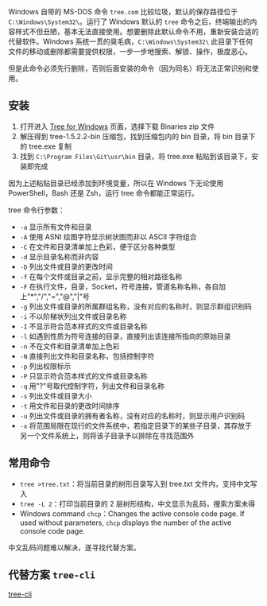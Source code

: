 Windows 自带的 MS-DOS 命令 `tree.com` 比较垃圾，默认的保存路径位于 `C:\Windows\System32\`。运行了 Windows 默认的 `tree` 命令之后，终端输出的内容样式不但丑陋，基本无法直接使用。想要删除此默认命令不用，重新安装合适的代替软件。Windows 系统一贯的臭毛病，`C:\Windows\System32\` 此目录下任何文件的移动或删除都需要提供权限，一步一步地搜索、解锁、操作，极度恶心。

但是此命令必须先行删除，否则后面安装的命令（因为同名）将无法正常识别和使用。

## 安装

1. 打开进入 [Tree for Windows](https://sourceforge.net/projects/gnuwin32/) 页面，选择下载 Binaries zip 文件
2. 解压得到 tree-1.5.2.2-bin 压缩包，找到压缩包内的 bin 目录，将 bin 目录下的 tree.exe 复制
3. 找到 `C:\Program Files\Git\usr\bin` 目录，将 tree.exe 粘贴到该目录下，安装即完成

因为上述粘贴目录已经添加到环境变量，所以在 Windows 下无论使用 PowerShell，Bash 还是 Zsh，运行 tree 命令都能正常运行。

tree 命令行参数：

- `-a` 显示所有文件和目录
- `-A` 使用 ASNI 绘图字符显示树状图而非以 ASCII 字符组合
- `-C` 在文件和目录清单加上色彩，便于区分各种类型
- `-d` 显示目录名称而非内容
- `-D` 列出文件或目录的更改时间
- `-f` 在每个文件或目录之前，显示完整的相对路径名称
- `-F` 在执行文件，目录，Socket，符号连接，管道名称名称，各自加上"\*","/","=","@","|"号
- `-g` 列出文件或目录的所属群组名称，没有对应的名称时，则显示群组识别码
- `-i` 不以阶梯状列出文件或目录名称
- `-I` 不显示符合范本样式的文件或目录名称
- `-l` 如遇到性质为符号连接的目录，直接列出该连接所指向的原始目录
- `-n` 不在文件和目录清单加上色彩
- `-N` 直接列出文件和目录名称，包括控制字符
- `-p` 列出权限标示
- `-P` 只显示符合范本样式的文件或目录名称
- `-q` 用"?"号取代控制字符，列出文件和目录名称
- `-s` 列出文件或目录大小
- `-t` 用文件和目录的更改时间排序
- `-u` 列出文件或目录的拥有者名称，没有对应的名称时，则显示用户识别码
- `-x` 将范围局限在现行的文件系统中，若指定目录下的某些子目录，其存放于另一个文件系统上，则将该子目录予以排除在寻找范围外

## 常用命令

- `tree >tree.txt`：将当前目录的树形目录写入到 tree.txt 文件内，支持中文写入
- `tree -L 2`：打印当前目录的 2 层树形结构，中文显示为乱码，搜索方案未得
- Windows command `chcp`：Changes the active console code page. If used without parameters, `chcp` displays the number of the active console code page.

中文乱码问题难以解决，遂寻找代替方案。

## 代替方案 `tree-cli`

[tree-cli](https://www.npmjs.com/package/tree-cli)

